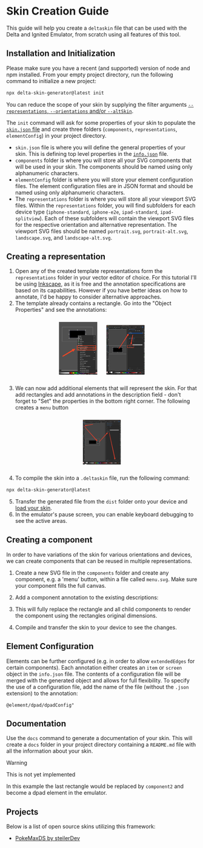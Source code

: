 # Skin Creation Guide

This guide will help you create a `deltaskin` file that can be used with the Delta and Ignited Emulator, from scratch using all features of this tool.

## Installation and Initialization

Please make sure you have a recent (and supported) version of node and npm installed. From your empty project directory, run the following command to initialize a new project:
    
```bash
npx delta-skin-generator@latest init
```

You can reduce the scope of your skin by supplying the filter arguments [`--representations`, `--orientations` and/or `--altSkin`](api.md#cli).

The `init` command will ask for some properties of your skin to populate the [`skin.json` file](api.md#skinjson) and create three folders (`components`, `representations`, `elementConfig`) in your project directory. 

 - `skin.json` file is where you will define the general properties of your skin. This is defining top level properties in the [`info.json`](https://noah978.gitbook.io/delta-docs/skins#the-info.json) file.
 - `components` folder is where you will store all your SVG components that will be used in your skin. The components should be named using only alphanumeric characters.
 - `elementConfig` folder is where you will store your element configuration files. The element configuration files are in JSON format and should be named using only alphanumeric characters.
 - The `representations` folder is where you will store all your viewport SVG files. Within the `representations` folder, you will find subfolders for each device type (`iphone-standard`, `iphone-e2e`, `ipad-standard`, `ipad-splitview`). Each of these subfolders will contain the viewport SVG files for the respective orientation and alternative representation. The viewport SVG files should be named `portrait.svg`, `portrait-alt.svg`, `landscape.svg`, and `landscape-alt.svg`.

## Creating a representation

1. Open any of the created template representations form the `representations` folder in your vector editor of choice. For this tutorial I'll be using [Inkscape](https://inkscape.org/), as it is free and the annotation specifications are based on its capabilities. However if you have better ideas on how to annotate, I'd be happy to consider alternative approaches.
2. The template already contains a rectangle. Go into the "Object Properties" and see the annotations:

<p align="center">
    <img src="_media/screens/01_create-representation/01_properties.png" style=" max-width:20%;margin:10px"></img>
    <img src="_media/screens/01_create-representation/02_annotation.png" style=" max-width:20%;margin:10px"></img>
</p>

3. We can now add additional elements that will represent the skin. For that add rectangles and add annotations in the description field - don't forget to "Set" the properties in the bottom right corner. The following creates a `menu` button

<p align="center">
    <img src="_media/screens/01_create-representation/03_create-annotation.png" style=" max-width:20%;margin:10px"></img>
</p>

4. To compile the skin into a `.deltaskin` file, run the following command:
```bash
npx delta-skin-generator@latest
```
5. Transfer the generated file from the `dist` folder onto your device and [load your skin](https://docs.ignitedemulator.com/using-ignited/settings/controller-skins).
6. In the emulator's pause screen, you can enable keyboard debugging to see the active areas.

## Creating a component

In order to have variations of the skin for various orientations and devices, we can create components that can be reused in multiple representations.

1. Create a new SVG file in the `components` folder and create any component, e.g. a 'menu' button, within a file called `menu.svg`. Make sure your component fills the full canvas.

2. Add a component annotation to the existing descriptions:
3. This will fully replace the rectangle and all child components to render the component using the rectangles original dimensions.
4. Compile and transfer the skin to your device to see the changes.

## Element Configuration

Elements can be further configured (e.g. in order to allow `extendedEdges` for certain components). Each annotation either creates an `item` or `screen` object in the `info.json` file. The contents of a configuration file will be merged with the generated object and allows for full flexibility. To specify the use of a configuration file, add the name of the file (without the `.json` extension) to the annotation:
``` 
@element/dpad/dpadConfig"
```

## Documentation

Use the `docs` command to generate a documentation of your skin. This will create a `docs` folder in your project directory containing a `README.md` file with all the information about your skin.

> [!WARNING]
> This is not yet implemented

In this example the last rectangle would be replaced by `component2` and become a dpad element in the emulator.

## Projects

Below is a list of open source skins utilizing this framework:
- [PokeMaxDS by steilerDev](https://github.com/steilerDev/delta-skin-PokeMaxDS)